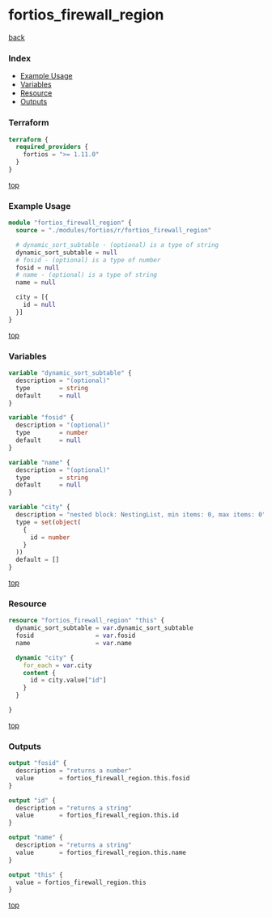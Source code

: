 # fortios_firewall_region

[back](../fortios.md)

### Index

- [Example Usage](#example-usage)
- [Variables](#variables)
- [Resource](#resource)
- [Outputs](#outputs)

### Terraform

```terraform
terraform {
  required_providers {
    fortios = ">= 1.11.0"
  }
}
```

[top](#index)

### Example Usage

```terraform
module "fortios_firewall_region" {
  source = "./modules/fortios/r/fortios_firewall_region"

  # dynamic_sort_subtable - (optional) is a type of string
  dynamic_sort_subtable = null
  # fosid - (optional) is a type of number
  fosid = null
  # name - (optional) is a type of string
  name = null

  city = [{
    id = null
  }]
}
```

[top](#index)

### Variables

```terraform
variable "dynamic_sort_subtable" {
  description = "(optional)"
  type        = string
  default     = null
}

variable "fosid" {
  description = "(optional)"
  type        = number
  default     = null
}

variable "name" {
  description = "(optional)"
  type        = string
  default     = null
}

variable "city" {
  description = "nested block: NestingList, min items: 0, max items: 0"
  type = set(object(
    {
      id = number
    }
  ))
  default = []
}
```

[top](#index)

### Resource

```terraform
resource "fortios_firewall_region" "this" {
  dynamic_sort_subtable = var.dynamic_sort_subtable
  fosid                 = var.fosid
  name                  = var.name

  dynamic "city" {
    for_each = var.city
    content {
      id = city.value["id"]
    }
  }

}
```

[top](#index)

### Outputs

```terraform
output "fosid" {
  description = "returns a number"
  value       = fortios_firewall_region.this.fosid
}

output "id" {
  description = "returns a string"
  value       = fortios_firewall_region.this.id
}

output "name" {
  description = "returns a string"
  value       = fortios_firewall_region.this.name
}

output "this" {
  value = fortios_firewall_region.this
}
```

[top](#index)
